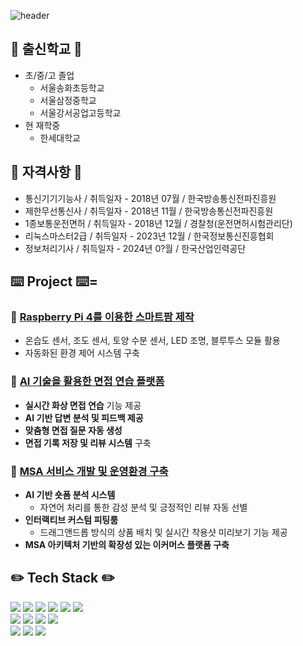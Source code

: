![header](https://capsule-render.vercel.app/api?type=soft&color=auto&height=150&section=header&text=MINSU_KANG&fontSize=70&animation=twinkling)



## 🏫 출신학교 🏫

- 초/중/고 졸업
  - 서울송화초등학교
  - 서울삼정중학교
  - 서울강서공업고등학교
- 현 재학중
  - 한세대학교

## 🔩 자격사항 🔩
- 통신기기기능사 / 취득일자 - 2018년 07월 / 한국방송통신전파진흥원
- 제한무선통신사 / 취득일자 - 2018년 11월 / 한국방송통신전파진흥원
- 1종보통운전면허 / 취득일자 - 2018년 12월 / 경찰청(운전면허시험관리단)
- 리눅스마스터2급 / 취득일자 - 2023년 12월 / 한국정보통신진흥협회
- 정보처리기사 / 취득일자 - 2024년 0?월 / 한국산업인력공단

## ⌨️ Project ⌨️=
### 🔹 [Raspberry Pi 4를 이용한 스마트팜 제작](https://github.com/HanUL220/Smart_Farm-Raspberry)
- 온습도 센서, 조도 센서, 토양 수분 센서, LED 조명, 블루투스 모듈 활용
- 자동화된 환경 제어 시스템 구축

### 🔹 [AI 기술을 활용한 면접 연습 플랫폼](https://github.com/Rookies-mini3-team5/FrontEnd)
- **실시간 화상 면접 연습** 기능 제공
- **AI 기반 답변 분석 및 피드백 제공**
- **맞춤형 면접 질문 자동 생성**
- **면접 기록 저장 및 리뷰 시스템** 구축

### 🔹 [MSA 서비스 개발 및 운영환경 구축](https://github.com/SK-Rookies-Final3/FrontEnd)
- **AI 기반 숏폼 분석 시스템**  
  - 자연어 처리를 통한 감성 분석 및 긍정적인 리뷰 자동 선별
- **인터랙티브 커스텀 피팅룸**  
  - 드래그앤드롭 방식의 상품 배치 및 실시간 착용샷 미리보기 기능 제공
- **MSA 아키텍처 기반의 확장성 있는 이커머스 플랫폼 구축**


## ✏️ Tech Stack ✏️
<!-- <img src="https://img.shields.io/badge/아이콘이름-추천 색상?style=for-the-badge&logo=아이콘 이름&logoColor=white"> -->

  <img src="https://img.shields.io/badge/Python-3766AB?style=flat-square&logo=Python&logoColor=white"/></a> 
  <img src="https://img.shields.io/badge/Java-007396?style=flat-square&logo=Java&logoColor=white"/></a>
  <img src="https://img.shields.io/badge/C++-00599C?style=flat-square&logo=C%2B%2B&logoColor=white"/></a> 
  <img src="https://img.shields.io/badge/C-A8B9CC?style=flat-square&logo=C&logoColor=white"/></a>
  <img src="https://img.shields.io/badge/Javascript-ffb13b?style=flat-square&logo=javascript&logoColor=white"/></a>
  <img src="https://img.shields.io/badge/css-1572B6?style=flat-square&logo=css3&logoColor=white"/></a> 
  <br>
  <img src="https://img.shields.io/badge/SpringBoot-6DB33F?style=flat-square&logo=Spring&logoColor=white"/></a>
  <img src="https://img.shields.io/badge/Django-092E20?style=flat-square&logo=Django&logoColor=white"/></a> 
  <img src="https://img.shields.io/badge/Mysql-E6B91E?style=flat-square&logo=MySql&logoColor=white"/></a>
  <img src="https://img.shields.io/badge/aws-333664?style=flat-square&logo=amazon-aws&logoColor=white"/></a> 
  <br>
  <img src="https://img.shields.io/badge/JIRA-0052CC?style=flat-square&logo=jira&logoColor=white"/>
  <img src="https://img.shields.io/badge/Notion-000000?style=flat-square&logo=notion&logoColor=white"/>
  <img src="https://img.shields.io/badge/Git-F05032?style=flat-square&logo=Git&logoColor=white"/>
